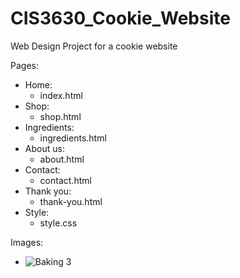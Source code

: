 # CIS3630_Cookie_Website

Web Design Project for a cookie website

Pages:
- Home:
    - index.html
- Shop:
    - shop.html
- Ingredients:
    - ingredients.html
- About us:
    - about.html
- Contact:
    - contact.html
- Thank you:
    - thank-you.html
- Style:
    -  style.css

Images:
- ![Baking 3](https://github.com/andchen2/CIS3630_Cookie_Website/assets/132695752/8245ce24-7c30-4ed8-abb0-4fd8d974caf7)

 
